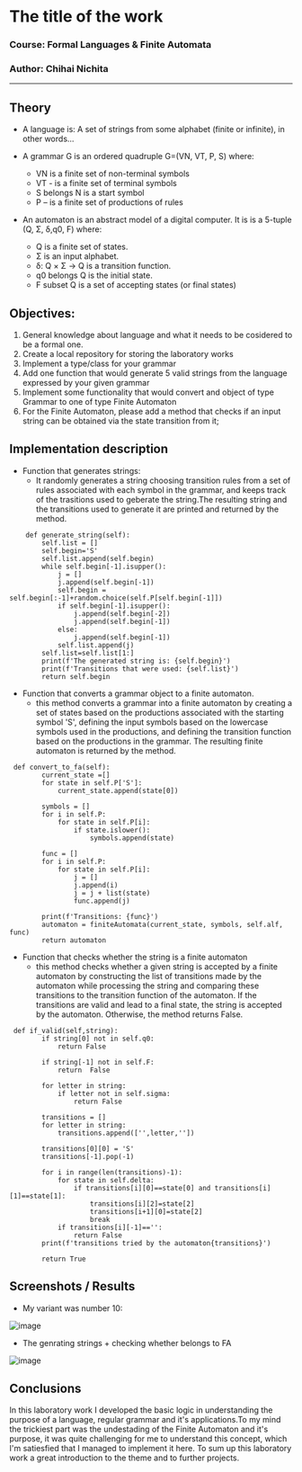 # The title of the work

### Course: Formal Languages & Finite Automata
### Author: Chihai Nichita

----

## Theory
* A language is: A set of strings from some alphabet (finite or 
infinite), in other words…
* A grammar G is an ordered quadruple G=(VN, VT, P, S) where:
    - VN is a finite set of non-terminal symbols
    - VT - is a finite set of terminal symbols
    - S belongs N is a start symbol
    - P – is a finite set of productions of rules

* An automaton is an abstract model of a digital computer. It is  is a 5-tuple (Q, Σ, δ,q0, F) 
where:
    - Q is a finite set of states.
    - Σ is an input alphabet.
    - δ: Q × Σ → Q is a transition function.
    - q0 belongs Q is the initial state.
    - F subset Q is a set of accepting states (or final states)

## Objectives:
1. General knowledge about language and what it needs to be cosidered to be a formal one.
2. Create a local repository for storing the laboratory works
3. Implement a type/class for your grammar
4. Add one function that would generate 5 valid strings from the language expressed by your given grammar
5. Implement some functionality that would convert and object of type Grammar to one of type Finite Automaton
6. For the Finite Automaton, please add a method that checks if an input string can be obtained via the state transition from it;


## Implementation description

* Function that generates strings:
    - It randomly generates a string choosing transition rules from a set of rules associated with each symbol in the grammar, and keeps track of the trasitions used to geberate the string.The resulting string and the transitions used to generate it are printed and returned by the method.
```
    def generate_string(self):
        self.list = []
        self.begin='S'
        self.list.append(self.begin)
        while self.begin[-1].isupper():
            j = []
            j.append(self.begin[-1])
            self.begin = self.begin[:-1]+random.choice(self.P[self.begin[-1]])
            if self.begin[-1].isupper():
                j.append(self.begin[-2])
                j.append(self.begin[-1])
            else:
                j.append(self.begin[-1])
            self.list.append(j)
        self.list=self.list[1:]
        print(f'The generated string is: {self.begin}')
        print(f'Transitions that were used: {self.list}')
        return self.begin
```

* Function that converts a grammar object to a finite automaton.
    - this method converts a grammar into a finite automaton by creating a set of states based on the productions associated with the starting symbol 'S', defining the input symbols based on the lowercase symbols used in the productions, and defining the transition function based on the productions in the grammar. The resulting finite automaton is returned by the method.

```
 def convert_to_fa(self):
        current_state =[]
        for state in self.P['S']:
            current_state.append(state[0])

        symbols = []
        for i in self.P:
            for state in self.P[i]:
                if state.islower():
                    symbols.append(state)

        func = []
        for i in self.P:
            for state in self.P[i]:
                j = []
                j.append(i)
                j = j + list(state)
                func.append(j)

        print(f'Transitions: {func}')
        automaton = finiteAutomata(current_state, symbols, self.alf, func)
        return automaton
```

* Function that checks whether the string is a finite automaton
    - this method checks whether a given string is accepted by a finite automaton by constructing the list of transitions made by the automaton while processing the string and comparing these transitions to the transition function of the automaton. If the transitions are valid and lead to a final state, the string is accepted by the automaton. Otherwise, the method returns False.

```
 def if_valid(self,string):
        if string[0] not in self.q0:
            return False

        if string[-1] not in self.F:
            return  False

        for letter in string:
            if letter not in self.sigma:
                return False

        transitions = []
        for letter in string:
            transitions.append(['',letter,''])

        transitions[0][0] = 'S'
        transitions[-1].pop(-1)

        for i in range(len(transitions)-1):
            for state in self.delta:
                if transitions[i][0]==state[0] and transitions[i][1]==state[1]:
                    transitions[i][2]=state[2]
                    transitions[i+1][0]=state[2]
                    break
            if transitions[i][-1]=='':
                return False
        print(f'transitions tried by the automaton{transitions}')

        return True
```
## Screenshots / Results
* My variant was number 10:

![image](https://user-images.githubusercontent.com/114425150/219773236-a827fb16-e065-4233-b80c-c49013adbfd4.png)


* The genrating strings + checking whether belongs to FA

![image](https://user-images.githubusercontent.com/114425150/219773409-20b80ff5-6ae3-4394-8530-5b785e0e5e23.png)



## Conclusions 
In this laboratory work I developed the basic logic in understanding the purpose of a language, regular grammar and it's applications.To my mind the trickiest part was the undestading of the Finite Automaton and it's purpose, it was quite challenging for me to understand this concept, which I'm satiesfied that I managed to implement it here.
To sum up this laboratory work a great introduction to the theme and to further projects.
